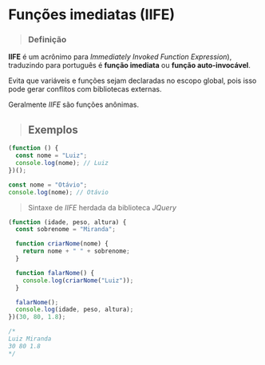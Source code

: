 # Funções imediatas (IIFE)

> ### **Definição**

**IIFE** é um acrônimo para _Immediately Invoked Function Expression_), traduzindo para português é **função imediata** ou **função auto-invocável**.

Evita que variáveis e funções sejam declaradas no escopo global, pois isso pode gerar conflitos com bibliotecas externas.

Geralmente _IIFE_ são funções anônimas.

> ## **Exemplos**

```js
(function () {
  const nome = "Luiz";
  console.log(nome); // Luiz
})();

const nome = "Otávio";
console.log(nome); // Otávio
```

> Sintaxe de _IIFE_ herdada da biblioteca _JQuery_

```js
(function (idade, peso, altura) {
  const sobrenome = "Miranda";

  function criarNome(nome) {
    return nome + " " + sobrenome;
  }

  function falarNome() {
    console.log(criarNome("Luiz"));
  }

  falarNome();
  console.log(idade, peso, altura);
})(30, 80, 1.8);

/*
Luiz Miranda
30 80 1.8
*/
```
